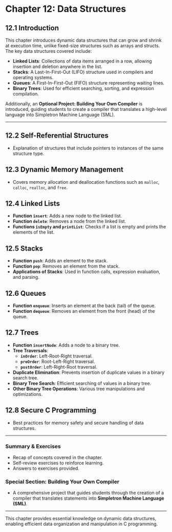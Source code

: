 # Chapter 12: Data Structures

## 12.1 Introduction
This chapter introduces dynamic data structures that can grow and shrink at execution time, unlike fixed-size structures such as arrays and structs. The key data structures covered include:

- **Linked Lists**: Collections of data items arranged in a row, allowing insertion and deletion anywhere in the list.
- **Stacks**: A Last-In-First-Out (LIFO) structure used in compilers and operating systems.
- **Queues**: A First-In-First-Out (FIFO) structure representing waiting lines.
- **Binary Trees**: Used for efficient searching, sorting, and expression compilation.

Additionally, an **Optional Project: Building Your Own Compiler** is introduced, guiding students to create a compiler that translates a high-level language into Simpletron Machine Language (SML).

---

## 12.2 Self-Referential Structures
- Explanation of structures that include pointers to instances of the same structure type.

## 12.3 Dynamic Memory Management
- Covers memory allocation and deallocation functions such as `malloc`, `calloc`, `realloc`, and `free`.

## 12.4 Linked Lists
- **Function `insert`**: Adds a new node to the linked list.
- **Function `delete`**: Removes a node from the linked list.
- **Functions `isEmpty` and `printList`**: Checks if a list is empty and prints the elements of the list.

## 12.5 Stacks
- **Function `push`**: Adds an element to the stack.
- **Function `pop`**: Removes an element from the stack.
- **Applications of Stacks**: Used in function calls, expression evaluation, and parsing.

## 12.6 Queues
- **Function `enqueue`**: Inserts an element at the back (tail) of the queue.
- **Function `dequeue`**: Removes an element from the front (head) of the queue.

## 12.7 Trees
- **Function `insertNode`**: Adds a node to a binary tree.
- **Tree Traversals**:
  - **`inOrder`**: Left-Root-Right traversal.
  - **`preOrder`**: Root-Left-Right traversal.
  - **`postOrder`**: Left-Right-Root traversal.
- **Duplicate Elimination**: Prevents insertion of duplicate values in a binary search tree.
- **Binary Tree Search**: Efficient searching of values in a binary tree.
- **Other Binary Tree Operations**: Various tree manipulations and optimizations.

## 12.8 Secure C Programming
- Best practices for memory safety and secure handling of data structures.

---

### Summary & Exercises
- Recap of concepts covered in the chapter.
- Self-review exercises to reinforce learning.
- Answers to exercises provided.

### Special Section: Building Your Own Compiler
- A comprehensive project that guides students through the creation of a compiler that translates statements into **Simpletron Machine Language (SML)**.

---

This chapter provides essential knowledge on dynamic data structures, enabling efficient data organization and manipulation in C programming.
